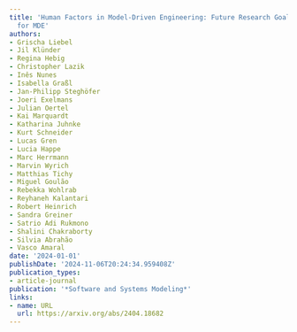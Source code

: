 ```yaml
---
title: 'Human Factors in Model-Driven Engineering: Future Research Goals and Initiatives
  for MDE'
authors:
- Grischa Liebel
- Jil Klünder
- Regina Hebig
- Christopher Lazik
- Inês Nunes
- Isabella Graßl
- Jan-Philipp Steghöfer
- Joeri Exelmans
- Julian Oertel
- Kai Marquardt
- Katharina Juhnke
- Kurt Schneider
- Lucas Gren
- Lucia Happe
- Marc Herrmann
- Marvin Wyrich
- Matthias Tichy
- Miguel Goulão
- Rebekka Wohlrab
- Reyhaneh Kalantari
- Robert Heinrich
- Sandra Greiner
- Satrio Adi Rukmono
- Shalini Chakraborty
- Silvia Abrahão
- Vasco Amaral
date: '2024-01-01'
publishDate: '2024-11-06T20:24:34.959408Z'
publication_types:
- article-journal
publication: '*Software and Systems Modeling*'
links:
- name: URL
  url: https://arxiv.org/abs/2404.18682
---
```

